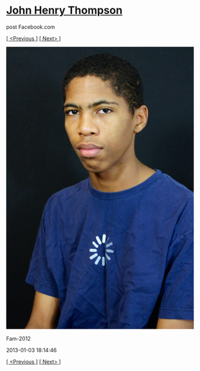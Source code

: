 # [John Henry Thompson](../README.md)
post Facebook.com

[[ <Previous ]](2013-01-03-6.md) [[ Next> ]](2013-01-03-8.md)

[![](../media/2013-01-03/Fam-2018.jpg)](../README.md)

Fam-2012

2013-01-03 18:14:46

[[ <Previous ]](2013-01-03-6.md) [[ Next> ]](2013-01-03-8.md)